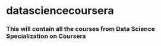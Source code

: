 datasciencecoursera
===================
### This will contain all the courses from Data Science Specialization on Coursera
